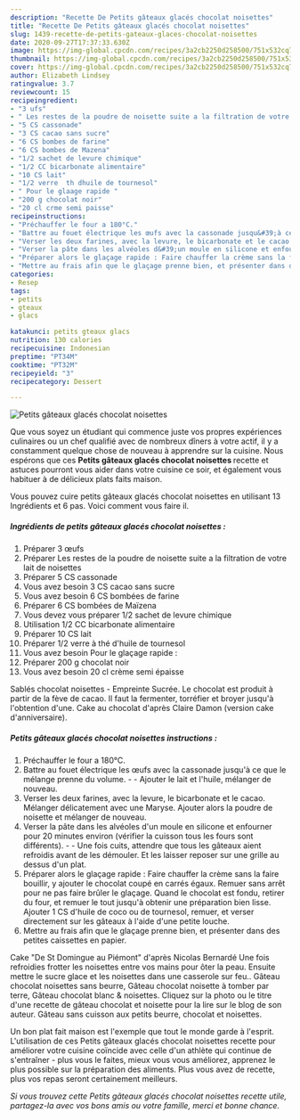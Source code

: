 ```yaml
---
description: "Recette De Petits gâteaux glacés chocolat noisettes"
title: "Recette De Petits gâteaux glacés chocolat noisettes"
slug: 1439-recette-de-petits-gateaux-glaces-chocolat-noisettes
date: 2020-09-27T17:37:33.630Z
image: https://img-global.cpcdn.com/recipes/3a2cb2250d258500/751x532cq70/petits-gateaux-glaces-chocolat-noisettes-photo-principale-de-la-recette.jpg
thumbnail: https://img-global.cpcdn.com/recipes/3a2cb2250d258500/751x532cq70/petits-gateaux-glaces-chocolat-noisettes-photo-principale-de-la-recette.jpg
cover: https://img-global.cpcdn.com/recipes/3a2cb2250d258500/751x532cq70/petits-gateaux-glaces-chocolat-noisettes-photo-principale-de-la-recette.jpg
author: Elizabeth Lindsey
ratingvalue: 3.7
reviewcount: 15
recipeingredient:
- "3 ufs"
- " Les restes de la poudre de noisette suite a la filtration de votre lait de noisettes"
- "5 CS cassonade"
- "3 CS cacao sans sucre"
- "6 CS bombes de farine"
- "6 CS bombes de Mazena"
- "1/2 sachet de levure chimique"
- "1/2 CC bicarbonate alimentaire"
- "10 CS lait"
- "1/2 verre  th dhuile de tournesol"
- " Pour le glaage rapide "
- "200 g chocolat noir"
- "20 cl crme semi paisse"
recipeinstructions:
- "Préchauffer le four a 180°C."
- "Battre au fouet électrique les œufs avec la cassonade jusqu&#39;à ce que le mélange prenne du volume.   Ajouter le lait et l&#39;huile, mélanger de nouveau."
- "Verser les deux farines, avec la levure, le bicarbonate et le cacao. Mélanger délicatement avec une Maryse. Ajouter alors la poudre de noisette et mélanger de nouveau."
- "Verser la pâte dans les alvéoles d&#39;un moule en silicone et enfourner pour 20 minutes environ (vérifier la cuisson tous les fours sont différents).  Une fois cuits, attendre que tous les gâteaux aient refroidis avant de les démouler. Et les laisser reposer sur une grille au dessus d&#39;un plat."
- "Préparer alors le glaçage rapide : Faire chauffer la crème sans la faire bouillir, y ajouter le chocolat coupé en carrés égaux. Remuer sans arrêt pour ne pas faire brûler le glaçage. Quand le chocolat est fondu, retirer du four, et remuer le tout jusqu&#39;à obtenir une préparation bien lisse. Ajouter 1 CS d&#39;huile de coco ou de tournesol, remuer, et verser directement sur les gâteaux à l&#39;aide d&#39;une petite louche."
- "Mettre au frais afin que le glaçage prenne bien, et présenter dans des petites caissettes en papier."
categories:
- Resep
tags:
- petits
- gteaux
- glacs

katakunci: petits gteaux glacs 
nutrition: 130 calories
recipecuisine: Indonesian
preptime: "PT34M"
cooktime: "PT32M"
recipeyield: "3"
recipecategory: Dessert

---
```



![Petits gâteaux glacés chocolat noisettes](https://img-global.cpcdn.com/recipes/3a2cb2250d258500/751x532cq70/petits-gateaux-glaces-chocolat-noisettes-photo-principale-de-la-recette.jpg)

Que vous soyez un étudiant qui commence juste vos propres expériences culinaires ou un chef qualifié avec de nombreux dîners à votre actif, il y a constamment quelque chose de nouveau à apprendre sur la cuisine. Nous espérons que ces <strong> Petits gâteaux glacés chocolat noisettes </strong> recette et astuces pourront vous aider dans votre cuisine ce soir, et également vous habituer à de délicieux plats faits maison.

<!--inarticleads1-->

Vous pouvez cuire petits gâteaux glacés chocolat noisettes en utilisant 13 Ingrédients et 6 pas. Voici comment vous faire il.

##### Ingrédients de petits gâteaux glacés chocolat noisettes :

1. Préparer 3 œufs
1. Préparer  Les restes de la poudre de noisette suite a la filtration de votre lait de noisettes
1. Préparer 5 CS cassonade
1. Vous avez besoin 3 CS cacao sans sucre
1. Vous avez besoin 6 CS bombées de farine
1. Préparer 6 CS bombées de Maïzena
1. Vous devez vous préparer 1/2 sachet de levure chimique
1. Utilisation 1/2 CC bicarbonate alimentaire
1. Préparer 10 CS lait
1. Préparer 1/2 verre à thé d&#39;huile de tournesol
1. Vous avez besoin  Pour le glaçage rapide :
1. Préparer 200 g chocolat noir
1. Vous avez besoin 20 cl crème semi épaisse


Sablés chocolat noisettes - Empreinte Sucrée. Le chocolat est produit à partir de la fève de cacao. Il faut la fermenter, torréfier et broyer jusqu&#39;à l&#39;obtention d&#39;une. Cake au chocolat d&#39;après Claire Damon (version cake d&#39;anniversaire). 

<!--inarticleads2-->

##### Petits gâteaux glacés chocolat noisettes instructions :

1. Préchauffer le four a 180°C.
1. Battre au fouet électrique les œufs avec la cassonade jusqu&#39;à ce que le mélange prenne du volume.  -  - Ajouter le lait et l&#39;huile, mélanger de nouveau.
1. Verser les deux farines, avec la levure, le bicarbonate et le cacao. Mélanger délicatement avec une Maryse. Ajouter alors la poudre de noisette et mélanger de nouveau.
1. Verser la pâte dans les alvéoles d&#39;un moule en silicone et enfourner pour 20 minutes environ (vérifier la cuisson tous les fours sont différents). -  - Une fois cuits, attendre que tous les gâteaux aient refroidis avant de les démouler. Et les laisser reposer sur une grille au dessus d&#39;un plat.
1. Préparer alors le glaçage rapide : Faire chauffer la crème sans la faire bouillir, y ajouter le chocolat coupé en carrés égaux. Remuer sans arrêt pour ne pas faire brûler le glaçage. Quand le chocolat est fondu, retirer du four, et remuer le tout jusqu&#39;à obtenir une préparation bien lisse. Ajouter 1 CS d&#39;huile de coco ou de tournesol, remuer, et verser directement sur les gâteaux à l&#39;aide d&#39;une petite louche.
1. Mettre au frais afin que le glaçage prenne bien, et présenter dans des petites caissettes en papier.


Cake &#34;De St Domingue au Piémont&#34; d&#39;après Nicolas Bernardé Une fois refroidies frotter les noisettes entre vos mains pour ôter la peau. Ensuite mettre le sucre glace et les noisettes dans une casserole sur feu.. Gâteau chocolat noisettes sans beurre, Gâteau chocolat noisette à tomber par terre, Gâteau chocolat blanc &amp; noisettes. Cliquez sur la photo ou le titre d&#39;une recette de gâteau chocolat et noisette pour la lire sur le blog de son auteur. Gâteau sans cuisson aux petits beurre, chocolat et noisettes. 

<!--inarticleads1-->

<p>
Un bon plat fait maison est l'exemple que tout le monde garde à l'esprit. L'utilisation de ces Petits gâteaux glacés chocolat noisettes recette pour améliorer votre cuisine coïncide avec celle d'un athlète qui continue de s'entraîner - plus vous le faites, mieux vous vous améliorez, apprenez le plus possible sur la préparation des aliments. Plus vous avez de recette, plus vos repas seront certainement meilleurs.
</p>

<p>
<i>Si vous trouvez cette Petits gâteaux glacés chocolat noisettes recette utile, partagez-la avec vos bons amis ou votre famille, merci et bonne chance.</i>
</p>
